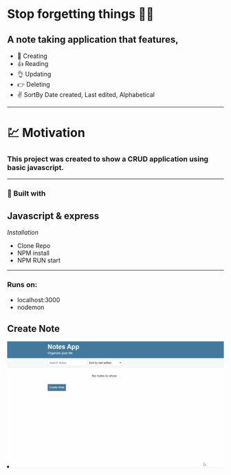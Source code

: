 # Stop forgetting things  👀🐵

## A note taking application that features,
- 👊 Creating
- 👍 Reading
- 👌 Updating 
- 👉 Deleting 
- ✌️ SortBy Date created, Last edited, Alphabetical

---

# 💹 Motivation 

### This project was created to show a CRUD application using basic javascript. 

---

### 🔨 Built with

## Javascript & express

*Installation*
 - Clone Repo
 - NPM install
 - NPM RUN start


---

### Runs on: 
- localhost:3000
- nodemon

## Create Note
![CreateNote](readme-images/create-note.gif)
